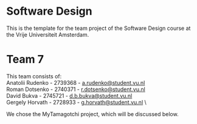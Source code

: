 # Software Design 
This is the template for the team project of the Software Design course at the Vrije Universiteit Amsterdam. 

# Team 7
This team consists of:\
Anatolii Rudenko  - 2739368 - a.rudenko@student.vu.nl \
Roman Dotsenko    - 2740371 - r.dotsenko@student.vu.nl \
David Bukva       - 2745721 - d.b.bukva@student.vu.nl \
Gergely Horvath   - 2728933 - g.horvath@student.vu.nl \

We chose the MyTamagotchi project, which will be discussed below.
